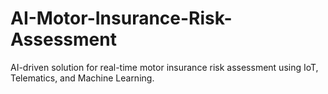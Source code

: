 # AI-Motor-Insurance-Risk-Assessment
AI-driven solution for real-time motor insurance risk assessment using IoT, Telematics, and Machine Learning.
